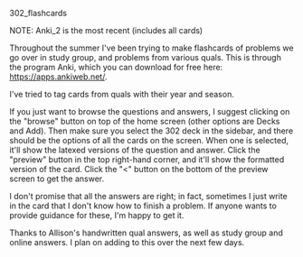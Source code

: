  302_flashcards

 NOTE: Anki_2 is the most recent (includes all cards)

Throughout the summer I've been trying to make flashcards of problems we go
over in study group, and problems from various quals.  This is through the
program Anki, which you can download for free here: 
https://apps.ankiweb.net/.  

I've tried to tag cards from quals with their year and season.

If you just want to browse the questions and answers, I suggest clicking on the
"browse" button on top of the home screen (other options are Decks and Add).
Then make sure you select the 302 deck in the sidebar, and there should be the
options of all the cards on the screen.  When one is selected, it'll show the
latexed versions of the question and answer.  Click the "preview" button in the
top right-hand corner, and it'll show the formatted version of the card.  Click
the "<" button on the bottom of the preview screen to get the answer.

I don't promise that all the answers are right; in fact, sometimes I just write
in the card that I don't know how to finish a problem.  If anyone wants to
provide guidance for these, I'm happy to get it.  

Thanks to Allison's handwritten qual answers, as well as study group and online
answers.  I plan on adding to this over the next few days.

